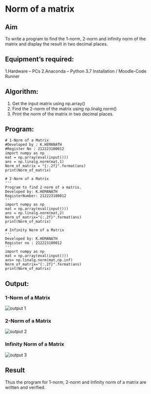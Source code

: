 # Norm of a matrix
## Aim
To write a program to find the 1-norm, 2-norm and infinity norm of the matrix and display the result in two decimal places.
## Equipment’s required:
1.Hardware – PCs
2.Anaconda – Python 3.7 Installation / Moodle-Code Runner
## Algorithm:
1. Get the input matrix using np.array()   
2. Find the 2-norm of the matrix using np.linalg.norm()
3. Print the norm of the matrix in two decimal places.
## Program:
```
# 1-Norm of a Matrix
#Developed by : K.HEMANATH
#Register No : 212223100012
import numpy as np
mat = np.array(eval(input()))
ans = np.linalg.norm(mat,1)
Norm_of_matrix = "{:.2f}".format(ans)
print(Norm_of_matrix)

# 2-Norm of a Matrix
'''
Program to find 2-norm of a matrix.
Developed by: K.HEMANATH
RegisterNumber: 212223100012
'''
import numpy as np
mat = np.array(eval(input()))
ans = np.linalg.norm(mat,2)
Norm_of_matrix="{:.2f}".format(ans)
print(Norm_of_matrix)

# Infinity Norm of a Matrix
'''
Developed by: K.HEMANATH
Register no : 212223100012
'''
import numpy as np
mat = np.array(eval(input()))
ans= np.linalg.norm(mat,np.inf)
Norm_of_matrix="{:.2f}".format(ans)
print(Norm_of_matrix)

```
## Output:
### 1-Norm of a Matrix

![output 1](https://github.com/Hemanath08/Norm-of-a-matrix/assets/151807176/c7199694-26c8-4a45-98f3-280c390b8ab3)

### 2-Norm of a Matrix
![output 2](https://github.com/Hemanath08/Norm-of-a-matrix/assets/151807176/61a82aa8-75f9-4437-a49f-9de7b77545bb)


### Infinity Norm of a Matrix
![output 3](https://github.com/Hemanath08/Norm-of-a-matrix/assets/151807176/0f653e31-d47c-4215-abfe-df3c79a0751c)


## Result
Thus the program for 1-norm, 2-norm and Infinity norm of a matrix are written and verified.
